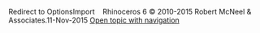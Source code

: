 ---
---

Redirect to OptionsImport&#160;
&#160;
Rhinoceros 6 © 2010-2015 Robert McNeel &amp; Associates.11-Nov-2015
 [Open topic with navigation](optionsimport.html) 


